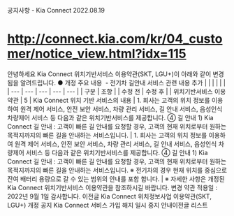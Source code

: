 공지사항 - Kia Connect
2022.08.19
# http://connect.kia.com/kr/04_customer/notice_view.html?idx=115
안녕하세요
Kia Connect 위치기반서비스 이용약관(SKT, LGU+)이 아래와 같이 변경됨을 알려드립니다.
● 개정 주요 내용
 - 전기차 길안내 서비스 관련 내용 추가
|  |  |  |  |  |
| --- | --- | --- | --- | --- |
| 구분 | 조항 | | 수정 전 | 수정 후 |
| 위치기반서비스 이용약관 | 5 | Kia Connect 위치 기반 서비스의 내용 | 1. 회사는 고객의 위치 정보를 이용하여 원격 제어 서비스, 안전 보안 서비스, 차량 관리 서비스, 길 안내 서비스, 음성인식 차량제어 서비스 등 다음과 같은 위치기반서비스를 제공합니다.  ④ 길 안내  1) Kia Connect 길 안내 : 고객이 빠른 길 안내를 요청할 경우, 고객의 현재 위치로부터 원하는 목적지까지의 빠른 길을 안내하는 서비스입니다. | 1. 회사는 고객의 위치 정보를 이용하여 원격 제어 서비스, 안전 보안 서비스, 차량 관리 서비스, 길 안내 서비스, 음성인식 차량제어 서비스 등 다음과 같은 위치기반서비스를 제공합니다.  ④ 길 안내  1) Kia Connect 길 안내 : 고객이 빠른 길 안내를 요청할 경우, 고객의 현재 위치로부터 원하는 목적지까지의 빠른 길을 안내하는 서비스입니다.  ※ 전기차의 경우 현재 위치를 중심으로 잔여 배터리 용량으로 갈 수 있는 범위의 안내를 포함 합니다. |
※ 자세한 사항은 개정된 Kia Connect 위치기반서비스 이용약관을 참조하시길 바랍니다.
변경 약관 적용일 : 2022년 9월 1일
감사합니다.
이전글 Kia Connect 위치정보사업 이용약관(SKT, LGU+) 개정 공지
Kia Connect 서비스 가입 해지 일시 중지 안내이전글
리스트